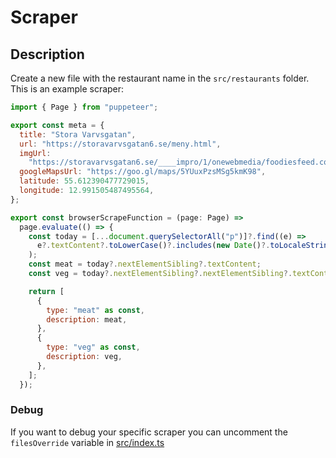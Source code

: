 # Scraper

## Description

Create a new file with the restaurant name in the `src/restaurants` folder.
This is an example scraper:

```js
import { Page } from "puppeteer";

export const meta = {
  title: "Stora Varvsgatan",
  url: "https://storavarvsgatan6.se/meny.html",
  imgUrl:
    "https://storavarvsgatan6.se/____impro/1/onewebmedia/foodiesfeed.com_close-up-on-healthy-green-broccoli%20%28kopia%29.jpg?etag=%226548df-5f256567%22&sourceContentType=image%2Fjpeg&ignoreAspectRatio&resize=1900%2B1267&extract=81%2B0%2B939%2B1190&quality=85",
  googleMapsUrl: "https://goo.gl/maps/5YUuxPzsMSg5kmK98",
  latitude: 55.612390477729015,
  longitude: 12.991505487495564,
};

export const browserScrapeFunction = (page: Page) =>
  page.evaluate(() => {
    const today = [...document.querySelectorAll("p")]?.find((e) =>
      e?.textContent?.toLowerCase()?.includes(new Date()?.toLocaleString("sv-SE", { weekday: "long" }))
    );
    const meat = today?.nextElementSibling?.textContent;
    const veg = today?.nextElementSibling?.nextElementSibling?.textContent;

    return [
      {
        type: "meat" as const,
        description: meat,
      },
      {
        type: "veg" as const,
        description: veg,
      },
    ];
  });
```

### Debug

If you want to debug your specific scraper you can uncomment the `filesOverride` variable in [src/index.ts](src/index.ts)
